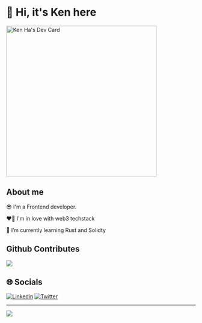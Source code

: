 # 👋 Hi, it's Ken here

<a href="https://app.daily.dev/khanhhaquang"><img src="https://api.daily.dev/devcards/2aa0cc66bae74373865182ee667f6f68.png?r=50q" width="400" alt="Ken Ha's Dev Card"/></a>

## About me

😎 I'm a Frontend developer.

❤️‍🔥 I'm in love with web3 techstack

🧠 I’m currently learning Rust and Solidty

## Github Contributes
![](https://github-readme-stats.vercel.app/api?username=khanhhaquang&hide_border=false&include_all_commits=false&count_private=true)<br/>

## 🌐 Socials

[![Linkedin](https://img.shields.io/badge/Linkedin-%230A66C2.svg?logo=Linkedin&logoColor=white)](https://www.linkedin.com/in/kh%C3%A1nh-h%C3%A0-94a523141/) [![Twitter](https://img.shields.io/badge/Twitter-%231DA1F2.svg?logo=Twitter&logoColor=white)](https://twitter.com/kenisbullish) 



---
![](https://komarev.com/ghpvc/?username=khanhhaquang&label=Visitors+Count&color=brightgreen)

